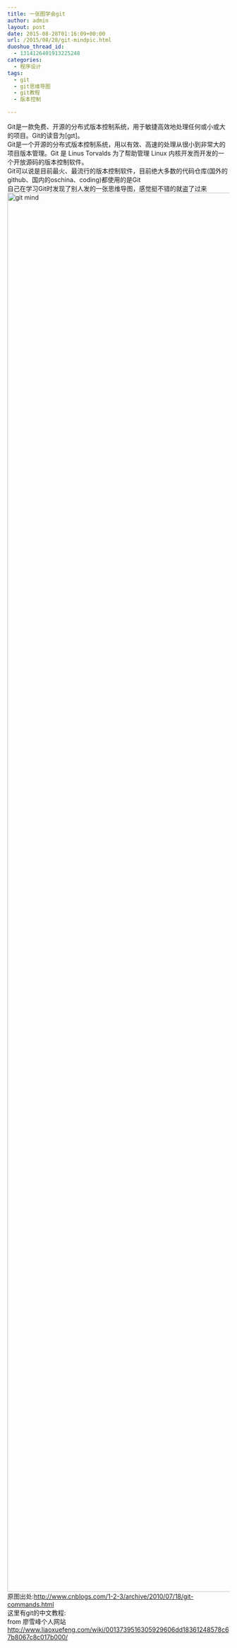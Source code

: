 ```yaml
---
title: 一张图学会git
author: admin
layout: post
date: 2015-08-28T01:16:09+00:00
url: /2015/08/28/git-mindpic.html
duoshuo_thread_id:
  - 1314126401913225248
categories:
  - 程序设计
tags:
  - git
  - git思维导图
  - git教程
  - 版本控制

---
```

<div class="para">
  Git是一款免费、开源的分布式版本控制系统，用于敏捷高效地处理任何或小或大的项目。Git的读音为[gɪt]。
</div>

<div class="para">
  Git是一个开源的分布式版本控制系统，用以有效、高速的处理从很小到非常大的项目版本管理。Git 是 Linus Torvalds 为了帮助管理 Linux 内核开发而开发的一个开放源码的版本控制软件。
</div>

<div class="para">
</div>

<div class="para">
  Git可以说是目前最火、最流行的版本控制软件，目前绝大多数的代码仓库(国外的github、国内的oschina、coding)都使用的是Git
</div>

<div class="para">
</div>

<div class="para">
</div>

<div class="para">
  自己在学习Git时发现了别人发的一张思维导图，感觉挺不错的就盗了过来
</div>

<div class="para">
  <a href="http://www.gsymy.com/wp-content/uploads/2015/08/git-mind.png"><img class="alignnone size-full wp-image-193" src="http://www.gsymy.com/wp-content/uploads/2015/08/git-mind.png" alt="git mind" width="1759" height="3162" /></a>
</div>

<div class="para">
</div>

<!--more-->

<div class="para">
  原图出处:<a href="http://www.cnblogs.com/1-2-3/archive/2010/07/18/git-commands.html" target="_blank">http://www.cnblogs.com/1-2-3/archive/2010/07/18/git-commands.html</a>
</div>

<div class="para">
</div>

<div class="para">
  这里有git的中文教程:
</div>

<div class="para">
  from 廖雪峰个人网站
</div>

<div class="para">
</div>

<div class="para">
  <a href="http://www.liaoxuefeng.com/wiki/0013739516305929606dd18361248578c67b8067c8c017b000/" target="_blank">http://www.liaoxuefeng.com/wiki/0013739516305929606dd18361248578c67b8067c8c017b000/</a>
</div>

<div class="para">
</div>

<div class="para">
</div>